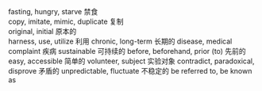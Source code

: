 fasting, hungry, starve                             禁食    
copy, imitate, mimic, duplicate                     复制      
original, initial                                   原本的  
harness, use, utilize                               利用
chronic, long-term                                  长期的
disease, medical complaint                          疾病
sustainable                                         可持续的
before, beforehand, prior (to)                      先前的
easy, accessible                                    简单的
volunteer, subject                                  实验对象
contradict, paradoxical, disprove                   矛盾的
unpredictable, fluctuate                            不稳定的
be referred to, be known as                          